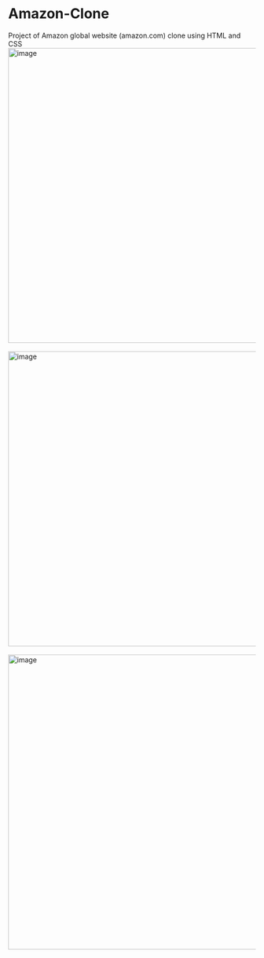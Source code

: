 # Amazon-Clone
 Project of Amazon global website (amazon.com) clone using HTML and CSS
 <br>
<img width="600" alt="image" src="https://github.com/user-attachments/assets/133fea92-1d96-4381-ad4b-7bf6558c9a4b" />
<br><br>
<img width="600" alt="image" src="https://github.com/user-attachments/assets/5504cedc-d671-4fc3-a6af-2f1010e0c2ec" />
<br><br>
<img width="600" alt="image" src="https://github.com/user-attachments/assets/1536af8b-36ca-4ff9-a42b-43973dcd547d" />
